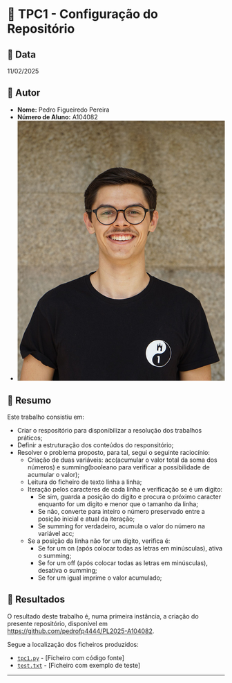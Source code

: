 # 📌 TPC1 - Configuração do Repositório

## 📅 Data
11/02/2025

## 👤 Autor
- **Nome:** Pedro Figueiredo Pereira
- **Número de Aluno:** A104082
- ![Pedro Pereira](../guardapedropereira.jpg)

## 📖 Resumo
Este trabalho consistiu em:
- Criar o respositório para disponibilizar a resolução dos trabalhos práticos;
- Definir a estruturação dos conteúdos do responsitório;
- Resolver o problema proposto, para tal, segui o seguinte raciocínio:
  - Criação de duas variáveis: acc(acumular o valor total da soma dos números) e summing(booleano para verificar a possibilidade de acumular o valor);
  - Leitura do ficheiro de texto linha a linha;
  - Iteração pelos caracteres de cada linha e verificação se é um digito:
    - Se sim, guarda a posição do digito e procura o próximo caracter enquanto for um digito e menor que o tamanho da linha;
    - Se não, converte para inteiro o número preservado entre a posição inicial e atual da iteração;
    - Se summing for verdadeiro, acumula o valor do número na variável acc;
  - Se a posição da linha não for um digito, verifica é:
    - Se for um on (após colocar todas as letras em minúsculas), ativa o summing;
    - Se for um off (após colocar todas as letras em minúsculas), desativa o summing;
    - Se for um igual imprime o valor acumulado;

## 📂 Resultados
O resultado deste trabalho é, numa primeira instância, a criação do presente repositório, disponível em https://github.com/pedrofp4444/PL2025-A104082.

Segue a localização dos ficheiros produzidos:
- [`tpc1.py`](tpc1.py) - [Ficheiro com código fonte] 
- [`test.txt`](test.txt) - [Ficheiro com exemplo de teste]

---
